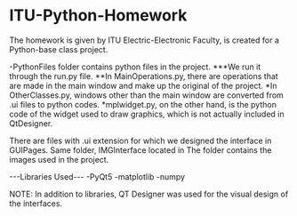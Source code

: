 # ITU-Python-Homework
The homework is given by ITU Electric-Electronic Faculty, is created for a Python-base class project.

-PythonFiles folder contains python files in the project.
***We run it through the run.py file.
**In MainOperations.py, there are operations that are made in the main window and make up the original of the project.
*In OtherClasses.py, windows other than the main window are converted from .ui files to python codes.
*mplwidget.py, on the other hand, is the python code of the widget used to draw graphics, which is not actually included in QtDesigner.

There are files with .ui extension for which we designed the interface in GUIPages. Same folder, IMGInterface located in
The folder contains the images used in the project.

---Libraries Used---
-PyQt5
-matplotlib
-numpy

NOTE: In addition to libraries, QT Designer was used for the visual design of the interfaces.
